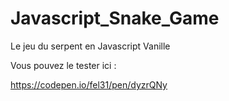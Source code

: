 # Javascript_Snake_Game
Le jeu du serpent en Javascript Vanille

Vous pouvez le tester ici :

https://codepen.io/fel31/pen/dyzrQNy
